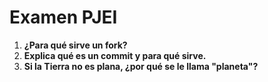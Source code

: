 # Examen PJEI

1. **¿Para qué sirve un fork?**
2. **Explica qué es un commit y para qué sirve.**
3. **Si la Tierra no es plana, ¿por qué se le llama "planeta"?**
